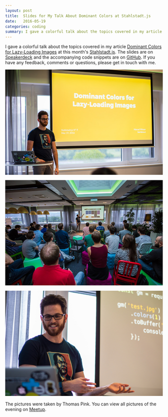 ```yaml
---
layout: post
title:  Slides for My Talk About Dominant Colors at Stahlstadt.js
date:   2016-05-19
categories: coding
summary: I gave a colorful talk about the topics covered in my article Dominant Colors for Lazy-Loading Images at this month’s Stahlstadt.js. The slides are on Speakerdeck and the accompanying code snippets are on GitHub. If you have any feedback, comments or questions, please get in touch with me.
---
```


I gave a colorful talk about the topics covered in my article [Dominant Colors for Lazy-Loading Images](https://manu.ninja/dominant-colors-for-lazy-loading-images) at this month's [Stahlstadt.js](http://www.meetup.com/de-DE/stahlstadt-js/). The slides are on [Speakerdeck](https://speakerdeck.com/lorti/dominant-colors-for-lazy-loading-images) and the accompanying code snippets are on [GitHub](https://github.com/Lorti/dominant-colors-snippets). If you have any feedback, comments or questions, please get in touch with me.

<script async class="speakerdeck-embed" data-id="fd2ee88b250b4685a2d4cee43ba7cf86" data-ratio="1.77777777777778" src="//speakerdeck.com/assets/embed.js"></script>

![](/images/stahlstadt-talk-1.jpg)

![](/images/stahlstadt-talk-2.jpg)

![](/images/stahlstadt-talk-3.jpg)

The pictures were taken by Thomas Pink. You can view all pictures of the evening on [Meetup](http://www.meetup.com/de-DE/stahlstadt-js/photos/all_photos/?photoAlbumId=26988758).

